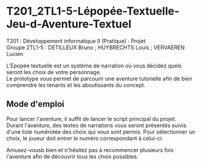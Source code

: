 # T201_2TL1-5-Lépopée-Textuelle-Jeu-d-Aventure-Textuel
T201 : Développement informatique II (Pratique) : Projet  
Groupe 2TL1-5 : DETILLEUX Bruno ; HUYBRECHTS Louis ; VERVAEREN Lucien  
  
L'Epopée textuelle est un système de narration où vous décidez quels seront les choix de votre personnage.  
Le prototype vous permet de parcourir une aventure tutorielle afin de bien comprendre les tenants et les aboutissants du concept.  

## Mode d'emploi
Pour lancer l'aventure, il suffit de lancer le script principal du projet.  
Durant l'aventure, des textes de narrations vous seront présentés suivis d'une liste numérotée des choix qui vous sont permis. Pour sélectionner un choix, le joueur doit entrer le numéro correspondant à celui-ci.  
  
Amusez-vousb bien et n'hésitez pas à recommencer plusieurs fois l'aventure afin de découvrir tous les choix possibles.  
